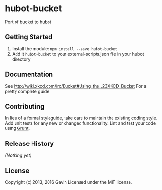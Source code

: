 # hubot-bucket

Port of bucket to hubot

## Getting Started

1. Install the module: `npm install --save hubot-bucket`
2. Add it `hubot-bucket` to your external-scripts.json file in your hubot directory

## Documentation

See http://wiki.xkcd.com/irc/Bucket#Using_the_.23XKCD_Bucket For a pretty complete guide

## Contributing
In lieu of a formal styleguide, take care to maintain the existing coding style. Add unit tests for any new or changed functionality. Lint and test your code using [Grunt](http://gruntjs.com/).

## Release History
_(Nothing yet)_

## License
Copyright (c) 2013, 2016 Gavin
Licensed under the MIT license.
